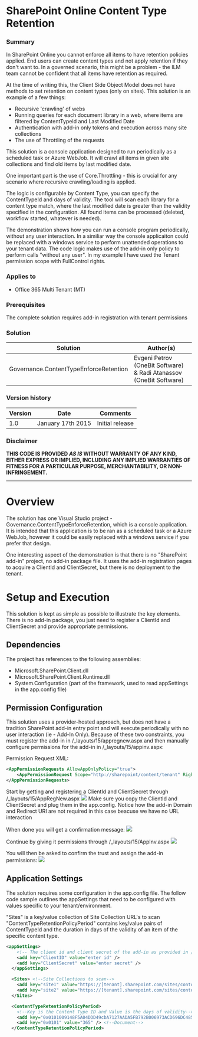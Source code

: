 # SharePoint Online Content Type Retention #

### Summary ###
In SharePoint Online you cannot enforce all items to have retention policies applied. End users can create content types and not apply retention if they don't want to. In a governed scenario, this might be a problem - the ILM team cannot be confident that all items have retention as required.

At the time of writing this, the Client Side Object Model does not have methods to set retention on content types (only on sites). This solution is an example of a few things:

- Recursive 'crawling' of webs
- Running queries for each document library in a web, where items are filtered by ContentTypeId and Last Modified Date
- Authentication with add-in only tokens and execution across many site collections
- The use of Throttling of the requests

This solution is a console application designed to run periodically as a scheduled task or Azure WebJob. It will crawl all items in given site collections and find old items by last modified date.

One important part is the use of Core.Throttling - this is crucial for any scenario where recursive crawling/loading is applied.

The logic is configurable by Content Type, you can specify the ContentTypeId and days of validity. The tool will scan each library for a content type match, where the last modified date is greater than the validity specified in the configuration. All found items can be processed (deleted, workflow started, whatever is needed).

The demonstration shows how you can run a console program periodically, without any user interaction. In a similiar way the console applicaiton could be replaced with a windows service to perform unattended operations to your tenant data. The code logic makes use of the add-in only policy to perform calls "without any user". In my example I have used the Tenant permission scope with FullControl rights.  

### Applies to ###
-  Office 365 Multi Tenant (MT)

### Prerequisites ###
The complete solution requires add-in registration with tenant permissions

### Solution ###
Solution | Author(s)
---------|----------
Governance.ContentTypeEnforceRetention | Evgeni Petrov (OneBit Software) & Radi Atanassov (OneBit Software)

### Version history ###
Version  | Date | Comments
---------| -----| --------
1.0  | January 17th 2015 | Initial release

### Disclaimer ###
**THIS CODE IS PROVIDED *AS IS* WITHOUT WARRANTY OF ANY KIND, EITHER EXPRESS OR IMPLIED, INCLUDING ANY IMPLIED WARRANTIES OF FITNESS FOR A PARTICULAR PURPOSE, MERCHANTABILITY, OR NON-INFRINGEMENT.**

----------

# Overview #
The solution has one Visual Studio project - Governance.ContentTypeEnforceRetention, which is a console application. It is intended that this application is to be ran as a scheduled task or a Azure WebJob, however it could be easily replaced with a windows service if you prefer that design.

One interesting aspect of the demonstration is that there is no "SharePoint add-in" project, no add-in package file. It uses the add-in registration pages to acquire a ClientId and ClientSecret, but there is no deployment to the tenant.

# Setup and Execution #
This solution is kept as simple as possible to illustrate the key elements. There is no add-in package, you just need to register a ClientId and ClientSecret and provide appropriate permissions.

## Dependencies ##
The project has references to the following assemblies:

- Microsoft.SharePoint.Client.dll
- Microsoft.SharePoint.Client.Runtime.dll
- System.Configuration (part of the framework, used to read appSettings in the app.config file)

## Permission Configuration ##
This solution uses a provider-hosted approach, but does not have a tradition SharePoint add-in entry point and will execute periodically with no user interaction (ie - Add-In Only). Because of these two constraints, you must register the add-in in /_layouts/15/appregnew.aspx and then manually configure permissions for the add-in in /_layouts/15/appinv.aspx:

Permission Request XML:

```XML
<AppPermissionRequests AllowAppOnlyPolicy="true">
    <AppPermissionRequest Scope="http://sharepoint/content/tenant" Right="FullControl" />
</AppPermissionRequests>
```
Start by getting and registering a ClientId and ClientSecret through /_layouts/15/AppRegNew.aspx
![](http://i.imgur.com/pEoS3qJ.png)
Make sure you copy the ClientId and ClientSecret and plug them in the app.config. Notice how the add-in Domain and Redirect URI are not required in this case beacuse we have no URL interaction

When done you will get a confirmation message:
![](http://i.imgur.com/pDVzYQk.png)

Continue by giving it permissions through /_layouts/15/AppInv.aspx
![](http://i.imgur.com/2GyqHtH.png)

You will then be asked to confirm the trust and assign the add-in permissions:
![](http://i.imgur.com/ZvgCKXl.png)


## Application Settings ##
The solution requires some configuration in the app.config file.
The follow code sample outlines the appSettings that need to be configured with values specific to your tenant/environment.

"Sites" is a key/value collection of Site Collection URL's to scan
"ContentTypeRetentionPolicyPeriod" contains key/value pairs of ContentTypeId and the duration in days of the validity of an item of the specific content type.

```XML
<appSettings>
    <!-- The client id and client secret of the add-in as provided in /_layouts/15/appregnew.aspx -->
    <add key="ClientID" value="enter id" />
    <add key="ClientSecret" value="enter secret" />
  </appSettings>

  <Sites> <!--Site Collections to scan-->
    <add key="site1" value="https://[tenant].sharepoint.com/sites/contoso"/>
    <add key="site2" value="https://[tenant].sharepoint.com/sites/contosobeta"/>
  </Sites>

  <ContentTypeRetentionPolicyPeriod>
    <!--Key is the Content Type ID and Value is the days of validity-->
    <add key="0x0101009148F5A04DDD49cbA7127AADA5FB792B006973ACD696DC4858A76371B2FB2F439A" value="183" /> <!--Audio-->
    <add key="0x0101" value="365" /> <!--Document-->
  </ContentTypeRetentionPolicyPeriod>
```
